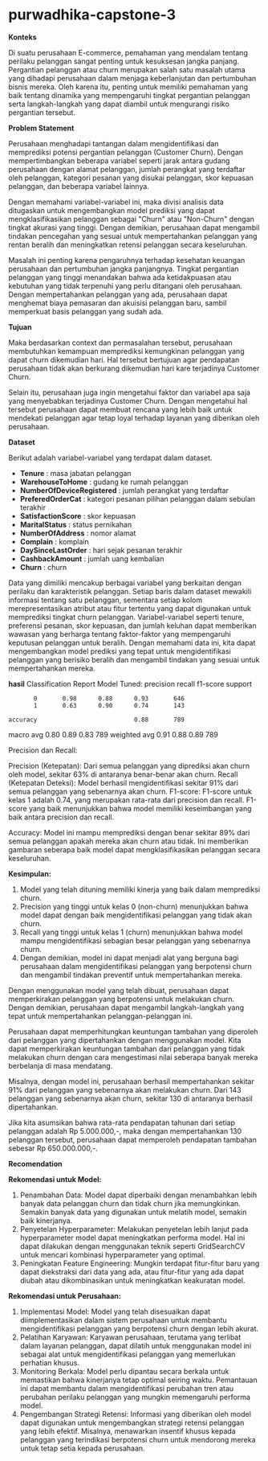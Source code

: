 # purwadhika-capstone-3
**Konteks**

Di suatu perusahaan E-commerce, pemahaman yang mendalam tentang perilaku pelanggan sangat penting untuk kesuksesan jangka panjang. Pergantian pelanggan atau churn merupakan salah satu masalah utama yang dihadapi perusahaan dalam menjaga keberlanjutan dan pertumbuhan bisnis mereka. Oleh karena itu, penting untuk memiliki pemahaman yang baik tentang dinamika yang mempengaruhi tingkat pergantian pelanggan serta langkah-langkah yang dapat diambil untuk mengurangi risiko pergantian tersebut.

**Problem Statement**

Perusahaan menghadapi tantangan dalam mengidentifikasi dan memprediksi potensi pergantian pelanggan (Customer Churn). Dengan mempertimbangkan beberapa variabel seperti jarak antara gudang perusahaan dengan alamat pelanggan, jumlah perangkat yang terdaftar oleh pelanggan, kategori pesanan yang disukai pelanggan, skor kepuasan pelanggan, dan beberapa variabel lainnya. 

Dengan memahami variabel-variabel ini, maka divisi analisis data ditugaskan untuk mengembangkan model prediksi yang dapat mengklasifikasikan pelanggan sebagai "Churn" atau "Non-Churn" dengan tingkat akurasi yang tinggi. Dengan demikian, perusahaan dapat mengambil tindakan pencegahan yang sesuai untuk mempertahankan pelanggan yang rentan beralih dan meningkatkan retensi pelanggan secara keseluruhan.

Masalah ini penting karena pengaruhnya terhadap kesehatan keuangan perusahaan dan pertumbuhan jangka panjangnya. Tingkat pergantian pelanggan yang tinggi menandakan bahwa ada ketidakpuasan atau kebutuhan yang tidak terpenuhi yang perlu ditangani oleh perusahaan. Dengan mempertahankan pelanggan yang ada, perusahaan dapat menghemat biaya pemasaran dan akuisisi pelanggan baru, sambil memperkuat basis pelanggan yang sudah ada.

**Tujuan**

Maka berdasarkan context dan permasalahan tersebut, perusahaan membutuhkan kemampuan memprediksi kemungkinan pelanggan yang dapat churn dikemudian hari. Hal tersebut bertujuan agar pendapatan perusahaan tidak akan berkurang dikemudian hari kare terjadinya Customer Churn.

Selain itu, perusahaan juga ingin mengetahui faktor dan variabel apa saja yang menyebabkan terjadinya Customer Churn. Dengan mengetahui hal tersebut perusahaan dapat membuat rencana yang lebih baik untuk mendekati pelanggan agar tetap loyal terhadap layanan yang diberikan oleh perusahaan.

**Dataset**

Berikut adalah variabel-variabel yang terdapat dalam dataset.

* **Tenure** : masa jabatan pelanggan
* **WarehouseToHome** : gudang ke rumah pelanggan
* **NumberOfDeviceRegistered** : jumlah perangkat yang terdaftar
* **PreferedOrderCat** : kategori pesanan pilihan pelanggan dalam sebulan terakhir
* **SatisfactionScore** : skor kepuasan
* **MaritalStatus** : status pernikahan
* **NumberOfAddress** : nomor alamat
* **Complain** : komplain
* **DaySinceLastOrder** : hari sejak pesanan terakhir
* **CashbackAmount** : jumlah uang kembalian
* **Churn** : churn

Data yang dimiliki mencakup berbagai variabel yang berkaitan dengan perilaku dan karakteristik pelanggan. Setiap baris dalam dataset mewakili informasi tentang satu pelanggan, sementara setiap kolom merepresentasikan atribut atau fitur tertentu yang dapat digunakan untuk memprediksi tingkat churn pelanggan. Variabel-variabel seperti tenure, preferensi pesanan, skor kepuasan, dan jumlah keluhan dapat memberikan wawasan yang berharga tentang faktor-faktor yang mempengaruhi keputusan pelanggan untuk beralih. Dengan memahami data ini, kita dapat mengembangkan model prediksi yang tepat untuk mengidentifikasi pelanggan yang berisiko beralih dan mengambil tindakan yang sesuai untuk mempertahankan mereka.

**hasil**
Classification Report Model Tuned: 
               precision    recall  f1-score   support

           0       0.98      0.88      0.93       646
           1       0.63      0.90      0.74       143

    accuracy                           0.88       789
   macro avg       0.80      0.89      0.83       789
weighted avg       0.91      0.88      0.89       789

Precision dan Recall:

Precision (Ketepatan): Dari semua pelanggan yang diprediksi akan churn oleh model, sekitar 63% di antaranya benar-benar akan churn.
Recall (Ketepatan Deteksi): Model berhasil mengidentifikasi sekitar 91% dari semua pelanggan yang sebenarnya akan churn.
F1-score: F1-score untuk kelas 1 adalah 0.74, yang merupakan rata-rata dari precision dan recall. F1-score yang baik menunjukkan bahwa model memiliki keseimbangan yang baik antara precision dan recall.

Accuracy: Model ini mampu memprediksi dengan benar sekitar 89% dari semua pelanggan apakah mereka akan churn atau tidak. Ini memberikan gambaran seberapa baik model dapat mengklasifikasikan pelanggan secara keseluruhan.

**Kesimpulan:**  
1. Model yang telah dituning memiliki kinerja yang baik dalam memprediksi churn.
2. Precision yang tinggi untuk kelas 0 (non-churn) menunjukkan bahwa model dapat dengan baik mengidentifikasi pelanggan yang tidak akan churn.
3. Recall yang tinggi untuk kelas 1 (churn) menunjukkan bahwa model mampu mengidentifikasi sebagian besar pelanggan yang sebenarnya churn.
4. Dengan demikian, model ini dapat menjadi alat yang berguna bagi perusahaan dalam mengidentifikasi pelanggan yang berpotensi churn dan mengambil tindakan preventif untuk mempertahankan mereka.
   
Dengan menggunakan model yang telah dibuat, perusahaan dapat memperkirakan pelanggan yang berpotensi untuk melakukan churn. Dengan demikian, perusahaan dapat mengambil langkah-langkah yang tepat untuk mempertahankan pelanggan-pelanggan ini.

Perusahaan dapat memperhitungkan keuntungan tambahan yang diperoleh dari pelanggan yang dipertahankan dengan menggunakan model. Kita dapat memperkirakan keuntungan tambahan dari pelanggan yang tidak melakukan churn dengan cara mengestimasi nilai seberapa banyak mereka berbelanja di masa mendatang.

Misalnya, dengan model ini, perusahaan berhasil mempertahankan sekitar 91% dari pelanggan yang sebenarnya akan melakukan churn. Dari 143 pelanggan yang sebenarnya akan churn, sekitar 130 di antaranya berhasil dipertahankan.

Jika kita asumsikan bahwa rata-rata pendapatan tahunan dari setiap pelanggan adalah Rp 5.000.000,-, maka dengan mempertahankan 130 pelanggan tersebut, perusahaan dapat memperoleh pendapatan tambahan sebesar Rp 650.000.000,-.

**Recomendation**

**Rekomendasi untuk Model:**

1. Penambahan Data: Model dapat diperbaiki dengan menambahkan lebih banyak data pelanggan churn dan tidak churn jika memungkinkan. Semakin banyak data yang digunakan untuk melatih model, semakin baik kinerjanya.
2. Penyetelan Hyperparameter: Melakukan penyetelan lebih lanjut pada hyperparameter model dapat meningkatkan performa model. Hal ini dapat dilakukan dengan menggunakan teknik seperti GridSearchCV untuk mencari kombinasi hyperparameter yang optimal.
3. Peningkatan Feature Engineering: Mungkin terdapat fitur-fitur baru yang dapat diekstraksi dari data yang ada, atau fitur-fitur yang ada dapat diubah atau dikombinasikan untuk meningkatkan keakuratan model.

**Rekomendasi untuk Perusahaan:**

1. Implementasi Model: Model yang telah disesuaikan dapat diimplementasikan dalam sistem perusahaan untuk membantu mengidentifikasi pelanggan yang berpotensi churn dengan lebih akurat.
2. Pelatihan Karyawan: Karyawan perusahaan, terutama yang terlibat dalam layanan pelanggan, dapat dilatih untuk menggunakan model ini sebagai alat untuk mengidentifikasi pelanggan yang memerlukan perhatian khusus.
3. Monitoring Berkala: Model perlu dipantau secara berkala untuk memastikan bahwa kinerjanya tetap optimal seiring waktu. Pemantauan ini dapat membantu dalam mengidentifikasi perubahan tren atau perubahan perilaku pelanggan yang mungkin memengaruhi performa model.
4. Pengembangan Strategi Retensi: Informasi yang diberikan oleh model dapat digunakan untuk mengembangkan strategi retensi pelanggan yang lebih efektif. Misalnya, menawarkan insentif khusus kepada pelanggan yang terindikasi berpotensi churn untuk mendorong mereka untuk tetap setia kepada perusahaan.
